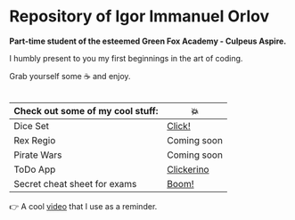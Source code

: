 # Repository of Igor Immanuel Orlov
<strong>Part-time student of the esteemed Green Fox Academy - Culpeus Aspire.</strong>

I humbly present to you my first beginnings in the art of coding.

Grab yourself some :coffee: and enjoy.
<br/><br/>

| Check out some of my cool stuff:  | :boom: |
|------------|----|
| Dice Set  | [Click!](https://github.com/green-fox-academy/Leviathan-X/tree/master/Cool%20Stuff/DiceSet)  |
| Rex Regio | Coming soon |
| Pirate Wars | Coming soon |
| ToDo App | [Clickerino](https://github.com/Leviathan-X/todo-app)|
| Secret cheat sheet for exams |  [Boom!](https://youtu.be/dQw4w9WgXcQ) |

:point_right: A cool [video](https://youtu.be/hZ4KyLCf4H0) that I use as a reminder.
